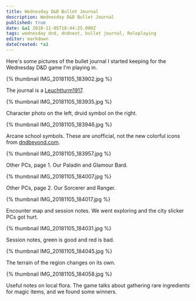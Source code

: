 ```yaml
---
title: Wednesday D&D Bullet Journal
description: Wednesday D&D Bullet Journal
published: true
date: &a1 2018-11-05T18:44:25.000Z
tags: wednesday dnd, dndnext, bullet journal, Roleplaying
editor: markdown
dateCreated: *a1
---
```


Here's some pictures of the bullet journal I started keeping for the Wednesday D&D game I'm playing in.

<!-- more -->

{% thumbnail IMG_20181105_183902.jpg %}

The journal is a [Leuchtturm1917](https://www.leuchtturm1917.us).

{% thumbnail IMG_20181105_183935.jpg %}

Character photo on the left, druid symbol on the right.

{% thumbnail IMG_20181105_183946.jpg %}

Arcane school symbols. These are unofficial, not the new colorful icons from [dndbeyond.com](https://dndbeyond.com).

{% thumbnail IMG_20181105_183957.jpg %}

Other PCs, page 1. Our Paladin and Glamour Bard.

{% thumbnail IMG_20181105_184007.jpg %}

Other PCs, page 2. Our Sorcerer and Ranger.

{% thumbnail IMG_20181105_184017.jpg %}

Encounter map and session notes. We went exploring and the city slicker PCs got hurt.

{% thumbnail IMG_20181105_184031.jpg %}

Session notes, green is good and red is bad.

{% thumbnail IMG_20181105_184045.jpg %}

The terrain of the region changes on its own.

{% thumbnail IMG_20181105_184058.jpg %}

Useful notes on local flora. The game talks about gathering rare ingredients for magic items, and we found some winners.
